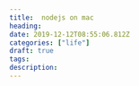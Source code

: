 ```yaml
---
title:  nodejs on mac
heading: 
date: 2019-12-12T08:55:06.812Z
categories: ["life"]
draft: true
tags: 
description: 
---
```


